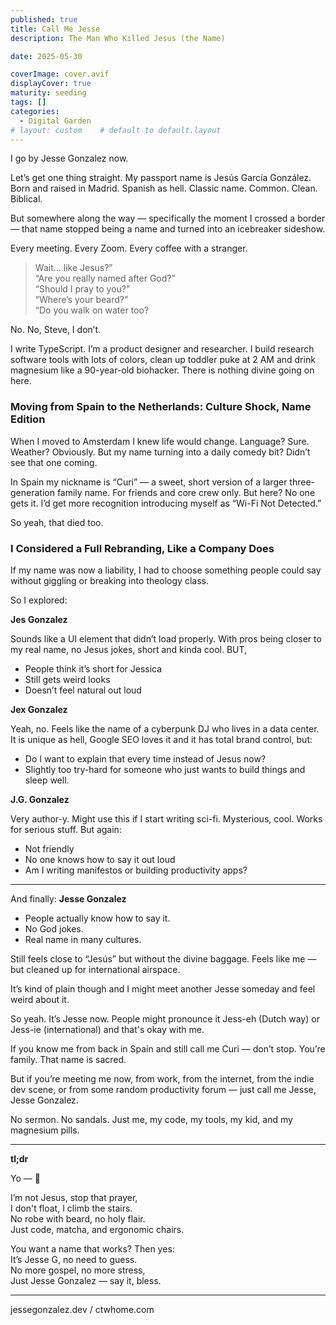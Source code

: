 ```yaml
---
published: true
title: Call Me Jesse
description: The Man Who Killed Jesus (the Name)

date: 2025-05-30

coverImage: cover.avif
displayCover: true
maturity: seeding
tags: []
categories:
  - Digital Garden
# layout: custom    # default to default.layout
---
```



I go by Jesse Gonzalez now. 

Let’s get one thing straight. My passport name is Jesús García González. Born and raised in Madrid. Spanish as hell. Classic name. Common. Clean. Biblical.

But somewhere along the way — specifically the moment I crossed a border — that name stopped being a name and turned into an icebreaker sideshow.

Every meeting. Every Zoom. Every coffee with a stranger.

>Wait… like Jesus?”  
>“Are you really named after God?”  
>“Should I pray to you?”  
>“Where’s your beard?”  
>“Do you walk on water too?


No. No, Steve, I don’t.  

I write TypeScript. I’m a product designer and researcher. I build research software tools with lots of colors, clean up toddler puke at 2 AM and drink magnesium like a 90-year-old biohacker. There is nothing divine going on here.


### Moving from Spain to the Netherlands: Culture Shock, Name Edition

When I moved to Amsterdam I knew life would change. Language? Sure. Weather? Obviously. But my name turning into a daily comedy bit? Didn’t see that one coming.

In Spain my nickname is “Curi” — a sweet, short version of a larger three-generation family name. For friends and core crew only.
But here? No one gets it. I’d get more recognition introducing myself as “Wi-Fi Not Detected.”

So yeah, that died too.

### I Considered a Full Rebranding, Like a Company Does

If my name was now a liability, I had to choose something people could say without giggling or breaking into theology class.

So I explored:


**Jes Gonzalez**

Sounds like a UI element that didn’t load properly. With pros being closer to my real name, no Jesus jokes, short and kinda cool. BUT, 

- People think it’s short for Jessica
- Still gets weird looks
- Doesn’t feel natural out loud


**Jex Gonzalez**

Yeah, no. Feels like the name of a cyberpunk DJ who lives in a data center. It is unique as hell, Google SEO loves it and it has total brand control, but:

- Do I want to explain that every time instead of Jesus now?
- Slightly too try-hard for someone who just wants to build things and sleep well.


**J.G. Gonzalez**

Very author-y. Might use this if I start writing sci-fi. Mysterious, cool. Works for serious stuff. But again: 

- Not friendly
- No one knows how to say it out loud
- Am I writing manifestos or building productivity apps?



---

And finally: **Jesse Gonzalez**

- People actually know how to say it.
- No God jokes.
- Real name in many cultures.

Still feels close to “Jesús” but without the divine baggage. Feels like me — but cleaned up for international airspace.

It’s kind of plain though and I might meet another Jesse someday and feel weird about it.

So yeah. It’s Jesse now. People might pronounce it Jess-eh (Dutch way) or Jess-ie (international) and that's okay with me. 

If you know me from back in Spain and still call me Curi — don’t stop. You’re family. That name is sacred.

But if you’re meeting me now, from work, from the internet, from the indie dev scene, or from some random productivity forum — just call me Jesse, Jesse Gonzalez.

No sermon. No sandals. Just me, my code, my tools, my kid, and my magnesium pills.


---

**tl;dr**

Yo — 🎤 

I’m not Jesus, stop that prayer,  
I don't float, I climb the stairs.   
No robe with beard, no holy flair.   
Just code, matcha, and ergonomic chairs.

You want a name that works? Then yes:  
It’s Jesse G, no need to guess.  
No more gospel, no more stress,  
Just Jesse Gonzalez — say it, bless. 

---

jessegonzalez.dev / ctwhome.com

